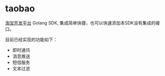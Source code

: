 # taobao

[淘宝开发平台](http://open.taobao.com/) Golang SDK, 集成简单快捷，也可以快速添加本SDK没有集成的接口。

目前已经实现的功能如下：

* 即时通讯
* 消息推送
* 短信服务
* 文本过滤
